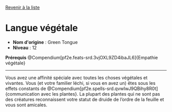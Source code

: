 [Revenir à la liste](..)

# Langue végétale

 * **Nom d'origine** : Green Tongue
 * **Niveau** : 12


<p><strong>Prérequis</strong> @Compendium[pf2e.feats-srd.3vjOXL9ZD4ibaJL6]{Empathie végétale}</p>
<hr>
<p>Vous avez une affinité spéciale avec toutes les choses végétales et vivantes. Vous (et votre familier léchi, si vous en avez un) êtes sous les effets constants de @Compendium[pf2e.spells-srd.qvwIwJ9QBihy8R0t]{communication avec les plantes}. La plupart des plantes qui ne sont pas des créatures reconnaissent votre statut de druide de l’ordre de la feuille et vous sont amicales.</p>